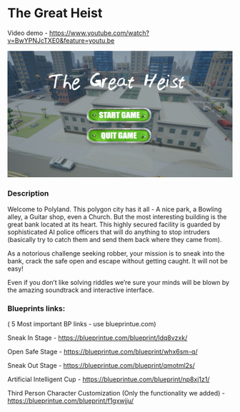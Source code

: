 # **The Great Heist**

Video demo -  https://www.youtube.com/watch?v=BwYPNJcTXE0&feature=youtu.be

![Cover poster](https://github.com/NadavDor/VRFinalProject/blob/master/The-Great-Heist.PNG)

### Description
Welcome to Polyland. This polygon city has it all - A nice park, a Bowling alley, a Guitar shop, even a Church. But the most interesting building is the great bank located at its heart. This highly secured facility is guarded by sophisticated AI police officers that will do anything to stop intruders (basically try to catch them and send them back where they came from).

As a notorious challenge seeking robber, your mission is to sneak into the bank, crack the safe open and escape without getting caught. It will not be easy!

Even if you don’t like solving riddles we’re sure your minds will be blown by the amazing soundtrack and interactive interface.

### Blueprints links: 
( 5 Most important BP links - use blueprintue.com)

Sneak In Stage - https://blueprintue.com/blueprint/ldq8vzxk/

Open Safe Stage - https://blueprintue.com/blueprint/whx6sm-q/

Sneak Out Stage - https://blueprintue.com/blueprint/qmotml2s/

Artificial Intelligent Cup - https://blueprintue.com/blueprint/np8xj1z1/

Third Person Character Customization (Only the functionality we added) - https://blueprintue.com/blueprint/f1gxwjju/
